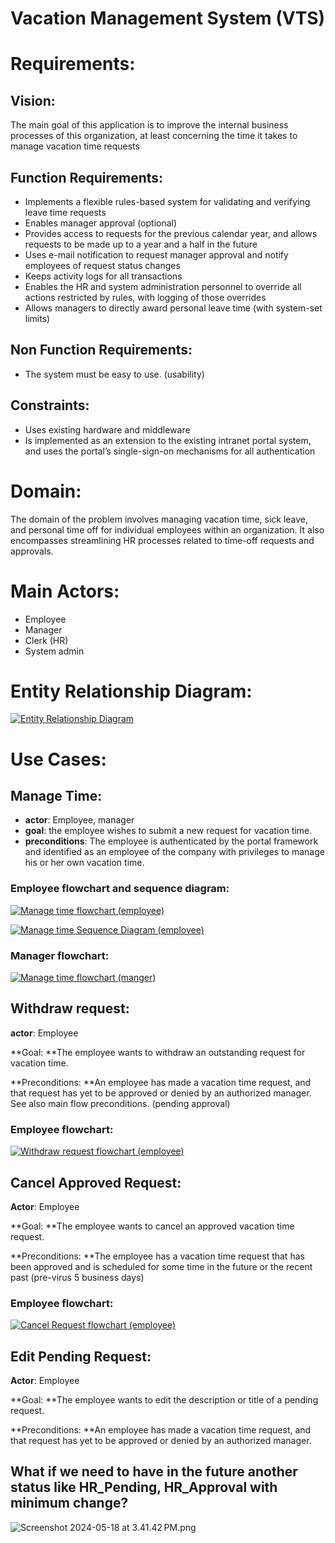 # Vacation Management System (VTS)

# Requirements:
## Vision:
The main goal of this application is to improve the internal business processes of this organization, at least concerning the time it takes to manage vacation time requests

## Function Requirements:
- Implements a flexible rules-based system for validating and verifying leave time requests
- Enables manager approval (optional)
- Provides access to requests for the previous calendar year, and allows requests to be made up to a year and a half in the future
- Uses e-mail notification to request manager approval and notify employees of request status changes
- Keeps activity logs for all transactions
- Enables the HR and system administration personnel to override all actions restricted by rules, with logging of those overrides
- Allows managers to directly award personal leave time (with system-set limits)
## Non Function Requirements:
- The system must be easy to use. (usability)
## Constraints:
- Uses existing hardware and middleware
- Is implemented as an extension to the existing intranet portal system, and uses the portal’s single-sign-on mechanisms for all authentication
# Domain:
The domain of the problem involves managing vacation time, sick leave, and personal time off for individual employees within an organization. It also encompasses streamlining HR processes related to time-off requests and approvals.

# Main Actors:
- Employee
- Manager
- Clerk (HR)
- System admin
# Entity Relationship Diagram:
[![Entity Relationship Diagram](https://app.eraser.io/workspace/FhH051QWfH9KIzYcBeQq/preview?elements=hUBPGotOQgHj_ZQ2dp8Wqg&type=embed)](https://app.eraser.io/workspace/FhH051QWfH9KIzYcBeQq?elements=hUBPGotOQgHj_ZQ2dp8Wqg)



# Use Cases:
## Manage Time:
- **actor**: Employee, manager
- **goal**: the employee wishes to submit a new request for vacation time.
- **preconditions**: The employee is authenticated by the portal framework and identified as an employee of the company with privileges to manage his or her own vacation time.


### Employee flowchart and sequence diagram:
[![Manage time flowchart (employee)](https://app.eraser.io/workspace/FhH051QWfH9KIzYcBeQq/preview?elements=KsHTCbtAvrMDcaUlLDk2KA&type=embed)](https://app.eraser.io/workspace/FhH051QWfH9KIzYcBeQq?elements=KsHTCbtAvrMDcaUlLDk2KA)

[![Manage time Sequence Diagram (employee)](https://app.eraser.io/workspace/FhH051QWfH9KIzYcBeQq/preview?elements=xlXp72UDPxXnxJ9uSieHLQ&type=embed)](https://app.eraser.io/workspace/FhH051QWfH9KIzYcBeQq?elements=xlXp72UDPxXnxJ9uSieHLQ)

### Manager flowchart:
[![Manage time flowchart (manger)](https://app.eraser.io/workspace/FhH051QWfH9KIzYcBeQq/preview?elements=3LfhPiLDw0AOFrWpUnJ07A&type=embed)](https://app.eraser.io/workspace/FhH051QWfH9KIzYcBeQq?elements=3LfhPiLDw0AOFrWpUnJ07A)

## Withdraw request:
**actor**: Employee

**Goal: **The employee wants to withdraw an outstanding request for vacation time.

**Preconditions: **An employee has made a vacation time request, and that request has yet to be approved or denied by an authorized manager. See also main flow preconditions. (pending approval)

### Employee flowchart:
[![Withdraw request flowchart (employee)](https://app.eraser.io/workspace/FhH051QWfH9KIzYcBeQq/preview?elements=hO-TOlpni6vDcqADToPSkg&type=embed)](https://app.eraser.io/workspace/FhH051QWfH9KIzYcBeQq?elements=hO-TOlpni6vDcqADToPSkg)

## Cancel Approved Request:
**Actor**: Employee

**Goal: **The employee wants to cancel an approved vacation time request.

**Preconditions: **The employee has a vacation time request that has been approved and is scheduled for some time in the future or the recent past (pre-virus 5 business days)

### Employee flowchart:
[![Cancel Request flowchart (employee)](https://app.eraser.io/workspace/FhH051QWfH9KIzYcBeQq/preview?elements=qILIUdvW0XJJaaaSnn4LGA&type=embed)](https://app.eraser.io/workspace/FhH051QWfH9KIzYcBeQq?elements=qILIUdvW0XJJaaaSnn4LGA)

## Edit Pending Request:
**Actor**: Employee

**Goal: **The employee wants to edit the description or title of a pending request.

**Preconditions: **An employee has made a vacation time request, and that request has yet to be approved or denied by an authorized manager.







## What if we need to have in the future another status like HR_Pending, HR_Approval with minimum change?
![Screenshot 2024-05-18 at 3.41.42 PM.png](https://eraser.imgix.net/workspaces/FhH051QWfH9KIzYcBeQq/lztSLAPBKZM6MF0hCaaXgJ99lMs2/pPYyxhG65nXWZbHBKUF1X.png?ixlib=js-3.7.0 "Screenshot 2024-05-18 at 3.41.42 PM.png")



